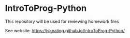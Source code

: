 # IntroToProg-Python
This repository will be used for reviewing homework files

See website: https://jskeating.github.io/IntroToProg-Python/
